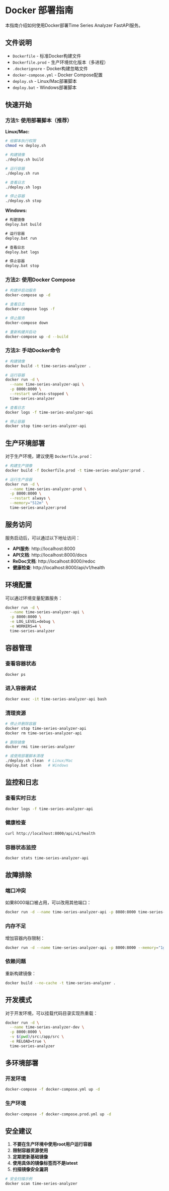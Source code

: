 # Docker 部署指南

本指南介绍如何使用Docker部署Time Series Analyzer FastAPI服务。

## 文件说明

- `Dockerfile` - 标准Docker构建文件
- `Dockerfile.prod` - 生产环境优化版本（多进程）
- `.dockerignore` - Docker构建忽略文件
- `docker-compose.yml` - Docker Compose配置
- `deploy.sh` - Linux/Mac部署脚本
- `deploy.bat` - Windows部署脚本

## 快速开始

### 方法1: 使用部署脚本（推荐）

**Linux/Mac:**
```bash
# 给脚本执行权限
chmod +x deploy.sh

# 构建镜像
./deploy.sh build

# 运行容器
./deploy.sh run

# 查看日志
./deploy.sh logs

# 停止容器
./deploy.sh stop
```

**Windows:**
```cmd
# 构建镜像
deploy.bat build

# 运行容器
deploy.bat run

# 查看日志
deploy.bat logs

# 停止容器
deploy.bat stop
```

### 方法2: 使用Docker Compose

```bash
# 构建并启动服务
docker-compose up -d

# 查看日志
docker-compose logs -f

# 停止服务
docker-compose down

# 重新构建并启动
docker-compose up -d --build
```

### 方法3: 手动Docker命令

```bash
# 构建镜像
docker build -t time-series-analyzer .

# 运行容器
docker run -d \
  --name time-series-analyzer-api \
  -p 8000:8000 \
  --restart unless-stopped \
  time-series-analyzer

# 查看日志
docker logs -f time-series-analyzer-api

# 停止容器
docker stop time-series-analyzer-api
```

## 生产环境部署

对于生产环境，建议使用 `Dockerfile.prod`：

```bash
# 构建生产镜像
docker build -f Dockerfile.prod -t time-series-analyzer:prod .

# 运行生产容器
docker run -d \
  --name time-series-analyzer-prod \
  -p 8000:8000 \
  --restart always \
  --memory="512m" \
  time-series-analyzer:prod
```

## 服务访问

服务启动后，可以通过以下地址访问：

- **API服务**: http://localhost:8000
- **API文档**: http://localhost:8000/docs
- **ReDoc文档**: http://localhost:8000/redoc
- **健康检查**: http://localhost:8000/api/v1/health

## 环境配置

可以通过环境变量配置服务：

```bash
docker run -d \
  --name time-series-analyzer-api \
  -p 8000:8000 \
  -e LOG_LEVEL=debug \
  -e WORKERS=4 \
  time-series-analyzer
```

## 容器管理

### 查看容器状态
```bash
docker ps
```

### 进入容器调试
```bash
docker exec -it time-series-analyzer-api bash
```

### 清理资源
```bash
# 停止并删除容器
docker stop time-series-analyzer-api
docker rm time-series-analyzer-api

# 删除镜像
docker rmi time-series-analyzer

# 或使用部署脚本清理
./deploy.sh clean  # Linux/Mac
deploy.bat clean   # Windows
```

## 监控和日志

### 查看实时日志
```bash
docker logs -f time-series-analyzer-api
```

### 健康检查
```bash
curl http://localhost:8000/api/v1/health
```

### 容器状态监控
```bash
docker stats time-series-analyzer-api
```

## 故障排除

### 端口冲突
如果8000端口被占用，可以改用其他端口：
```bash
docker run -d --name time-series-analyzer-api -p 8080:8000 time-series-analyzer
```

### 内存不足
增加容器内存限制：
```bash
docker run -d --name time-series-analyzer-api -p 8000:8000 --memory="1g" time-series-analyzer
```

### 依赖问题
重新构建镜像：
```bash
docker build --no-cache -t time-series-analyzer .
```

## 开发模式

对于开发环境，可以挂载代码目录实现热重载：

```bash
docker run -d \
  --name time-series-analyzer-dev \
  -p 8000:8000 \
  -v $(pwd)/src:/app/src \
  -e RELOAD=true \
  time-series-analyzer
```

## 多环境部署

### 开发环境
```bash
docker-compose -f docker-compose.yml up -d
```

### 生产环境
```bash
docker-compose -f docker-compose.prod.yml up -d
```

## 安全建议

1. **不要在生产环境中使用root用户运行容器**
2. **限制容器资源使用**
3. **定期更新基础镜像**
4. **使用具体的镜像标签而不是latest**
5. **扫描镜像安全漏洞**

```bash
# 安全扫描示例
docker scan time-series-analyzer
```
